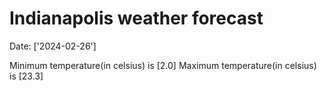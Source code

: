 # Indianapolis weather forecast 
Date: ['2024-02-26'] 

Minimum temperature(in celsius) is [2.0] 
Maximum temperature(in celsius) is [23.3]